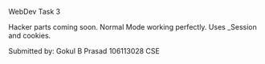 WebDev Task 3

Hacker parts coming soon.
Normal Mode working perfectly.
Uses _Session and cookies.

Submitted by:
Gokul B Prasad
106113028
CSE